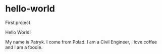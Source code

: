 # hello-world
First project

Hello World!

My name is Patryk. I come from Polad. I am a Civil Engineer, i love coffee and I am a foodie.
